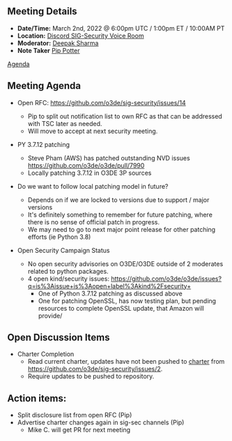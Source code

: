 ## Meeting Details

- **Date/Time:** March 2nd, 2022 @ 6:00pm UTC / 1:00pm ET / 10:00AM PT
- **Location:** [Discord SIG-Security Voice Room](https://discord.gg/FDA3s4FBD2)
- **Moderator:** [Deepak Sharma](https://github.com/dshmz)
- **Note Taker** [Pip Potter](https://github.com/lmnr-pip)

[Agenda](https://github.com/o3de/sig-security/issues/21)

## Meeting Agenda

* Open RFC: https://github.com/o3de/sig-security/issues/14
    * Pip to split out notification list to own RFC as that can be addressed with TSC later as needed.
    * Will move to accept at next security meeting.
  
* PY 3.7.12 patching 
    * Steve Pham (AWS) has patched outstanding NVD issues https://github.com/o3de/o3de/pull/7990
    * Locally patching 3.7.12 in O3DE 3P sources

* Do we want to follow local patching model in future? 
    * Depends on if we are locked to versions due to support / major versions
    * It's definitely something to remember for future patching, where there is no sense of official patch in progress. 
    * We may need to go to next major point release for other patching efforts (ie Python 3.8)
    
* Open Security Campaign Status
    * No open security advisories on O3DE/O3DE outside of 2 moderates related to python packages.
    * 4 open kind/security issues: https://github.com/o3de/o3de/issues?q=is%3Aissue+is%3Aopen+label%3Akind%2Fsecurity+
        * One of Python 3.7.12 patching as discussed above 
        * One for patching OpenSSL, has now testing plan, but pending resources to complete OpenSSL update, that Amazon will provide/

## Open Discussion Items
* Charter Completion
   * Read current charter, updates have not been pushed to [charter](https://github.com/o3de/sig-security/blob/main/governance/SIG%20Security%20Charter.md) from https://github.com/o3de/sig-security/issues/2.
   * Require updates to be pushed to repository.
  
## Action items: 
* Split disclosure list from open RFC (Pip)
* Advertise charter changes again in sig-sec channels (Pip)
    * Mike C. will get PR for next meeting